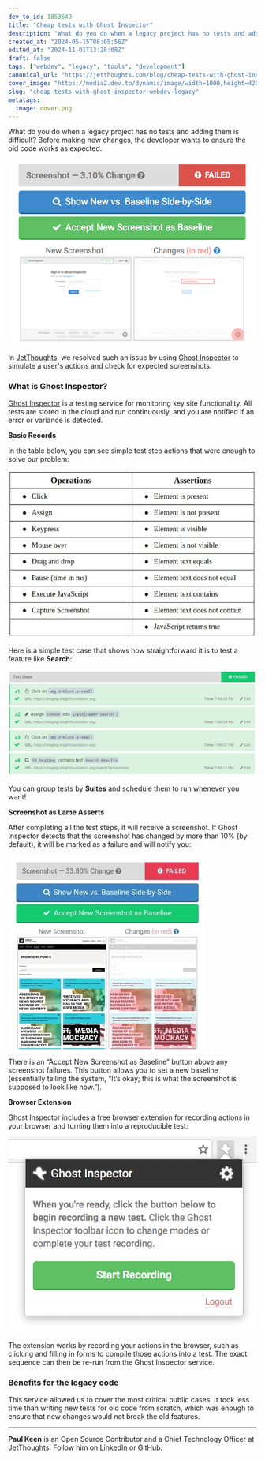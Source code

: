 ```yaml
---
dev_to_id: 1853649
title: "Cheap tests with Ghost Inspector"
description: "What do you do when a legacy project has no tests and adding them is difficult? Before making new..."
created_at: "2024-05-15T08:05:56Z"
edited_at: "2024-11-01T13:28:08Z"
draft: false
tags: ["webdev", "legacy", "tools", "development"]
canonical_url: "https://jetthoughts.com/blog/cheap-tests-with-ghost-inspector-webdev-legacy/"
cover_image: "https://media2.dev.to/dynamic/image/width=1000,height=420,fit=cover,gravity=auto,format=auto/https%3A%2F%2Fraw.githubusercontent.com%2Fjetthoughts%2Fjetthoughts.github.io%2Fmaster%2Fstatic%2Fassets%2Fimg%2Fblog%2Fcheap-tests-with-ghost-inspector-webdev-legacy%2Ffile_0.png"
slug: "cheap-tests-with-ghost-inspector-webdev-legacy"
metatags:
  image: cover.png
---
```

What do you do when a legacy project has no tests and adding them is difficult? Before making new changes, the developer wants to ensure the old code works as expected.

![](file_0.png)

In [JetThoughts](https://www.jetthoughts.com/), we resolved such an issue by using [Ghost Inspector](https://ghostinspector.com/) to simulate a user's actions and check for expected screenshots.

### What is Ghost Inspector?

[Ghost Inspector](https://ghostinspector.com/) is a testing service for monitoring key site functionality. All tests are stored in the cloud and run continuously, and you are notified if an error or variance is detected.

**Basic Records**

In the table below, you can see simple test step actions that were enough to solve our problem:

![](file_1.jpeg)

Here is a simple test case that shows how straightforward it is to test a feature like **Search**:

![](file_2.jpeg)

You can group tests by **Suites** and schedule them to run whenever you want!

**Screenshot as Lame Asserts**

After completing all the test steps, it will receive a screenshot. If Ghost Inspector detects that the screenshot has changed by more than 10% (by default), it will be marked as a failure and will notify you:

![](file_3.jpeg)

There is an “Accept New Screenshot as Baseline” button above any screenshot failures. This button allows you to set a new baseline (essentially telling the system, “It’s okay; this is what the screenshot is supposed to look like now.”).

**Browser Extension**

Ghost Inspector includes a free browser extension for recording actions in your browser and turning them into a reproducible test:

![](file_4.jpeg)

The extension works by recording your actions in the browser, such as clicking and filling in forms to compile those actions into a test. The exact sequence can then be re-run from the Ghost Inspector service.

### Benefits for the legacy code

This service allowed us to cover the most critical public cases. It took less time than writing new tests for old code from scratch, which was enough to ensure that new changes would not break the old features.

---

**Paul Keen** is an Open Source Contributor and a Chief Technology Officer at [JetThoughts](https://www.jetthoughts.com). Follow him on [LinkedIn](https://www.linkedin.com/in/paul-keen/) or [GitHub](https://github.com/pftg).
